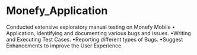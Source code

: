 # Monefy_Application
Conducted extensive exploratory manual testing on Monefy Mobile • Application, identifying and documenting various bugs and issues. •Writing and Executing Test Cases. •Reporting different types of Bugs. •Suggest Enhancements to improve the User Experience.
